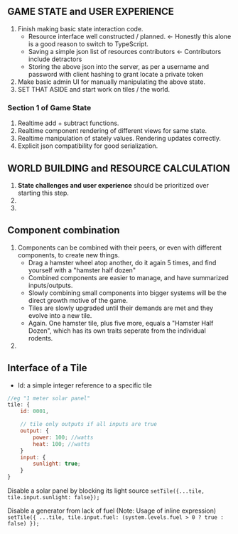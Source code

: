 ## GAME STATE and USER EXPERIENCE

1. Finish making basic state interaction code.
    - Resource interface well constructed / planned. <- Honestly this alone is a good reason to switch to TypeScript.
    - Saving a simple json list of resources contributors <- Contributors include detractors
    - Storing the above json into the server, as per a username and password with client hashing to grant locate a private token
2. Make basic admin UI for manually manipulating the above state.
3. SET THAT ASIDE and start work on tiles / the world.

### Section 1 of Game State

1. Realtime add + subtract functions.
2. Realtime component rendering of different views for same state.
3. Realtime manipulation of stately values. Rendering updates correctly.
4. Explicit json compatibility for good serialization.

## WORLD BUILDING and RESOURCE CALCULATION

1. **State challenges and user experience** should be prioritized over starting this step.
2.
3.

## Component combination

1. Components can be combined with their peers, or even with different components, to create new things.
    - Drag a hamster wheel atop another, do it again 5 times, and find yourself with a "hamster half dozen"
    - Combined components are easier to manage, and have summarized inputs/outputs.
    - Slowly combining small components into bigger systems will be the direct growth motive of the game.
    - Tiles are slowly upgraded until their demands are met and they evolve into a new tile.
    - Again. One hamster tile, plus five more, equals a "Hamster Half Dozen", which has its own traits seperate from the individual rodents.
2.

## Interface of a Tile

- Id: a simple integer reference to a specific tile

```js
//eg "1 meter solar panel"
tile: {
    id: 0001,

    // tile only outputs if all inputs are true
    output: {
        power: 100; //watts
        heat: 100; //watts
    }
    input: {
        sunlight: true;
    }
}
```

Disable a solar panel by blocking its light source
`setTile({...tile, tile.input.sunlight: false});`

Disable a generator from lack of fuel (Note: Usage of inline expression)
`setTile({ ...tile, tile.input.fuel: (system.levels.fuel > 0 ? true : false) });`
